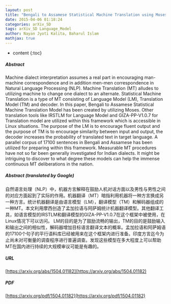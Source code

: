 ```yaml
---
layout: post
title: "Bengali to Assamese Statistical Machine Translation using Moses"
date: 2015-04-06 01:18:24
categories: arXiv_SD
tags: arXiv_SD Language_Model
author: Nayan Jyoti Kalita, Baharul Islam
mathjax: true
---
```


* content
{:toc}

##### Abstract
Machine dialect interpretation assumes a real part in encouraging man-machine correspondence and in addition men-men correspondence in Natural Language Processing (NLP). Machine Translation (MT) alludes to utilizing machine to change one dialect to an alternate. Statistical Machine Translation is a type of MT consisting of Language Model (LM), Translation Model (TM) and decoder. In this paper, Bengali to Assamese Statistical Machine Translation Model has been created by utilizing Moses. Other translation tools like IRSTLM for Language Model and GIZA-PP-V1.0.7 for Translation model are utilized within this framework which is accessible in Linux situations. The purpose of the LM is to encourage fluent output and the purpose of TM is to encourage similarity between input and output, the decoder increases the probability of translated text in target language. A parallel corpus of 17100 sentences in Bengali and Assamese has been utilized for preparing within this framework. Measurable MT procedures have not so far been generally investigated for Indian dialects. It might be intriguing to discover to what degree these models can help the immense continuous MT deliberations in the nation.

##### Abstract (translated by Google)
自然语言处理（NLP）中，机器方言解释在鼓励人机对话方面以及男性与男性之间的对应方面起到了实际的作用。机器翻译（MT）暗指利用机器将一种方言换成另一种方言。统计机器翻译是由语言模型（LM），翻译模型（TM）和解码​​器组成的一种MT。本文利用摩西创造了孟加拉语与阿萨姆统计机器翻译模型。其他翻译工具，如语言模型的IRSTLM和翻译模型的GIZA-PP-V1.0.7在这个框架中被使用，在Linux情况下可以访问。 LM的目的是为了鼓励流畅的输出，TM的目的是鼓励输入和输出之间的相似性，解码器增加目标语言翻译文本的概率。孟加拉语和阿萨姆语的17100个句子的平行语料库已经被用来在这个框架内进行准备。印度方言迄今为止尚未对可衡量的调查程序进行普遍调查。发现这些模型在多大程度上可以帮助MT在国内进行持续的大规模审议可能是有趣的。

##### URL
[https://arxiv.org/abs/1504.01182](https://arxiv.org/abs/1504.01182)

##### PDF
[https://arxiv.org/pdf/1504.01182](https://arxiv.org/pdf/1504.01182)

